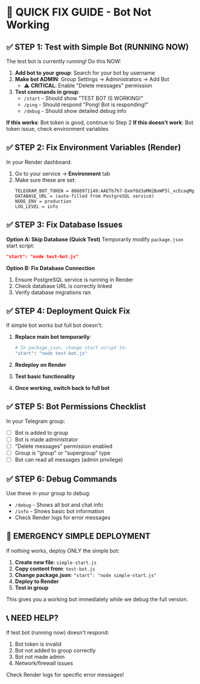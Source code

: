 # 🚨 QUICK FIX GUIDE - Bot Not Working

## ✅ STEP 1: Test with Simple Bot (RUNNING NOW)

The test bot is currently running! Do this NOW:

1. **Add bot to your group**: Search for your bot by username
2. **Make bot ADMIN**: Group Settings → Administrators → Add Bot
   - ⚠️ **CRITICAL**: Enable "Delete messages" permission  
3. **Test commands in group**:
   - `/start` - Should show "TEST BOT IS WORKING!"
   - `/ping` - Should respond "Pong! Bot is responding!"
   - `/debug` - Should show detailed debug info

**If this works**: Bot token is good, continue to Step 2
**If this doesn't work**: Bot token issue, check environment variables

## ✅ STEP 2: Fix Environment Variables (Render)

In your Render dashboard:

1. Go to your service → **Environment** tab
2. Make sure these are set:
   ```
   TELEGRAM_BOT_TOKEN = 8068971149:AAETb7h7-Dxmf6d3aMH2BxWP5l_xcEcaqMg
   DATABASE_URL = (auto-filled from PostgreSQL service)
   NODE_ENV = production
   LOG_LEVEL = info
   ```

## ✅ STEP 3: Fix Database Issues

**Option A: Skip Database (Quick Test)**
Temporarily modify `package.json` start script:
```json
"start": "node test-bot.js"
```

**Option B: Fix Database Connection**
1. Ensure PostgreSQL service is running in Render
2. Check database URL is correctly linked
3. Verify database migrations ran

## ✅ STEP 4: Deployment Quick Fix

If simple bot works but full bot doesn't:

1. **Replace main bot temporarily**:
   ```bash
   # In package.json, change start script to:
   "start": "node test-bot.js"
   ```

2. **Redeploy on Render**

3. **Test basic functionality**

4. **Once working, switch back to full bot**

## ✅ STEP 5: Bot Permissions Checklist

In your Telegram group:
- [ ] Bot is added to group
- [ ] Bot is made administrator  
- [ ] "Delete messages" permission enabled
- [ ] Group is "group" or "supergroup" type
- [ ] Bot can read all messages (admin privilege)

## ✅ STEP 6: Debug Commands

Use these in your group to debug:
- `/debug` - Shows all bot and chat info
- `/info` - Shows basic bot information  
- Check Render logs for error messages

## 🚨 EMERGENCY SIMPLE DEPLOYMENT

If nothing works, deploy ONLY the simple bot:

1. **Create new file**: `simple-start.js`
2. **Copy content from**: `test-bot.js`
3. **Change package.json**: `"start": "node simple-start.js"`
4. **Deploy to Render**
5. **Test in group**

This gives you a working bot immediately while we debug the full version.

## 📞 NEED HELP?

If test bot (running now) doesn't respond:
1. Bot token is invalid
2. Bot not added to group correctly  
3. Bot not made admin
4. Network/firewall issues

Check Render logs for specific error messages!